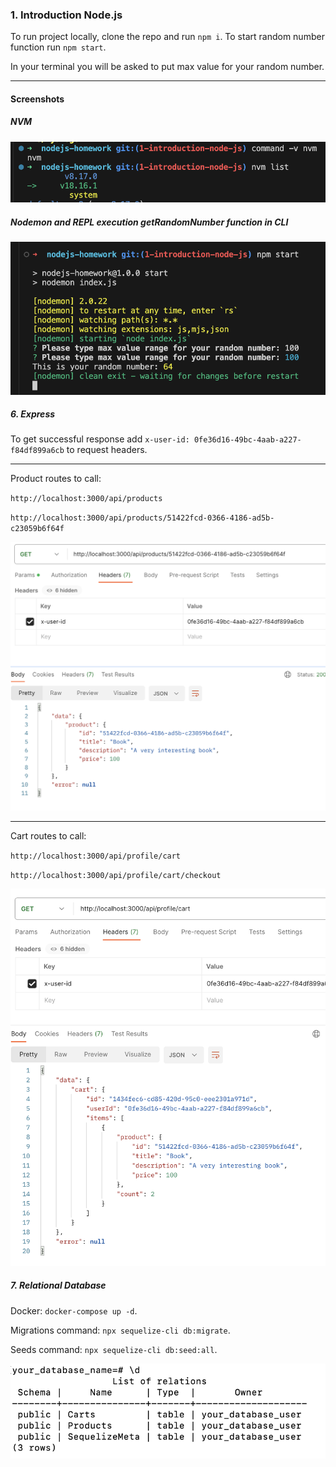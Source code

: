 ### 1. Introduction Node.js

To run project locally, clone the repo and run ```npm i```.
To start random number function run ```npm start```.

In your terminal you will be asked to put max value for your random number.

---

#### Screenshots

##### NVM

![nvm](./screenshots/nvm-command.png)

##### Nodemon and REPL execution getRandomNumber function in CLI

![get-random-number](./screenshots/nodemon.png)

##### 6. Express

To get successful response add `x-user-id: 0fe36d16-49bc-4aab-a227-f84df899a6cb` to request headers.

--- 

Product routes to call:

`http://localhost:3000/api/products`

`http://localhost:3000/api/products/51422fcd-0366-4186-ad5b-c23059b6f64f`

![get-product](./screenshots/6-express/product-get.png)

---

Cart routes to call:

`http://localhost:3000/api/profile/cart`

`http://localhost:3000/api/profile/cart/checkout`

![get-cart](./screenshots/6-express/cart-get.png)

##### 7. Relational Database

Docker: `docker-compose up -d`.

Migrations command: `npx sequelize-cli db:migrate`.

Seeds command: `npx sequelize-cli db:seed:all`.

![example-db](./screenshots/7-rel-db/db-example.png)
 